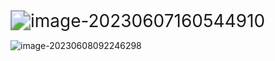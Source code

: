 





<img src="https://images-1318119468.cos.ap-shanghai.myqcloud.com/mytyproaimage-20230607160544910.png" alt="image-20230607160544910" style="zoom: 200%;" />







![image-20230608092246298](https://images-1318119468.cos.ap-shanghai.myqcloud.com/mytyproaimage-20230608092246298.png)